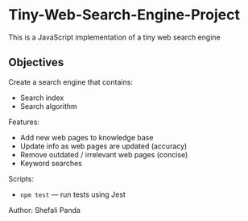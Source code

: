 # Tiny-Web-Search-Engine-Project
This is a JavaScript implementation of a tiny web search engine

## Objectives
Create a search engine that contains: 
- Search index
- Search algorithm

Features:
- Add new web pages to knowledge base
- Update info as web pages are updated (accuracy)
- Remove outdated / irrelevant web pages (concise)
- Keyword searches

Scripts:
- `npm test` — run tests using Jest

Author:
Shefali Panda